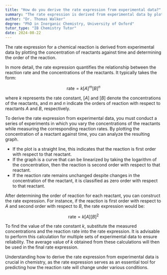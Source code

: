 ```yaml
---
title: "How do you derive the rate expression from experimental data?"
summary: "The rate expression is derived from experimental data by plotting concentration against time and determining the order of reaction."
author: "Dr. Thomas Walker"
degree: "PhD in Inorganic Chemistry, University of Oxford"
tutor_type: "IB Chemistry Tutor"
date: 2024-08-22
---
```


The rate expression for a chemical reaction is derived from experimental data by plotting the concentration of reactants against time and determining the order of the reaction.

In more detail, the rate expression quantifies the relationship between the reaction rate and the concentrations of the reactants. It typically takes the form:

$$
\text{rate} = k[A]^m[B]^n
$$

where $k$ represents the rate constant, $[A]$ and $[B]$ denote the concentrations of the reactants, and $m$ and $n$ indicate the orders of reaction with respect to reactants $A$ and $B$, respectively.

To derive the rate expression from experimental data, you must conduct a series of experiments in which you vary the concentrations of the reactants while measuring the corresponding reaction rates. By plotting the concentration of a reactant against time, you can analyze the resulting graph. 

- If the plot is a straight line, this indicates that the reaction is first order with respect to that reactant.
- If the graph is a curve that can be linearized by taking the logarithm of the concentration, then the reaction is second order with respect to that reactant.
- If the reaction rate remains unchanged despite changes in the concentration of the reactant, it is classified as zero order with respect to that reactant.

After determining the order of reaction for each reactant, you can construct the rate expression. For instance, if the reaction is first order with respect to $A$ and second order with respect to $B$, the rate expression would be:

$$
\text{rate} = k[A][B]^2
$$

To find the value of the rate constant $k$, substitute the measured concentrations and the reaction rate into the rate expression. It is advisable to perform this calculation for multiple sets of experimental data to ensure reliability. The average value of $k$ obtained from these calculations will then be used in the final rate expression.

Understanding how to derive the rate expression from experimental data is crucial in chemistry, as the rate expression serves as an essential tool for predicting how the reaction rate will change under various conditions.
    